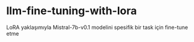 # llm-fine-tuning-with-lora
LoRA yaklaşımıyla Mistral-7b-v0.1 modelini spesifik bir task için fine-tune etme
